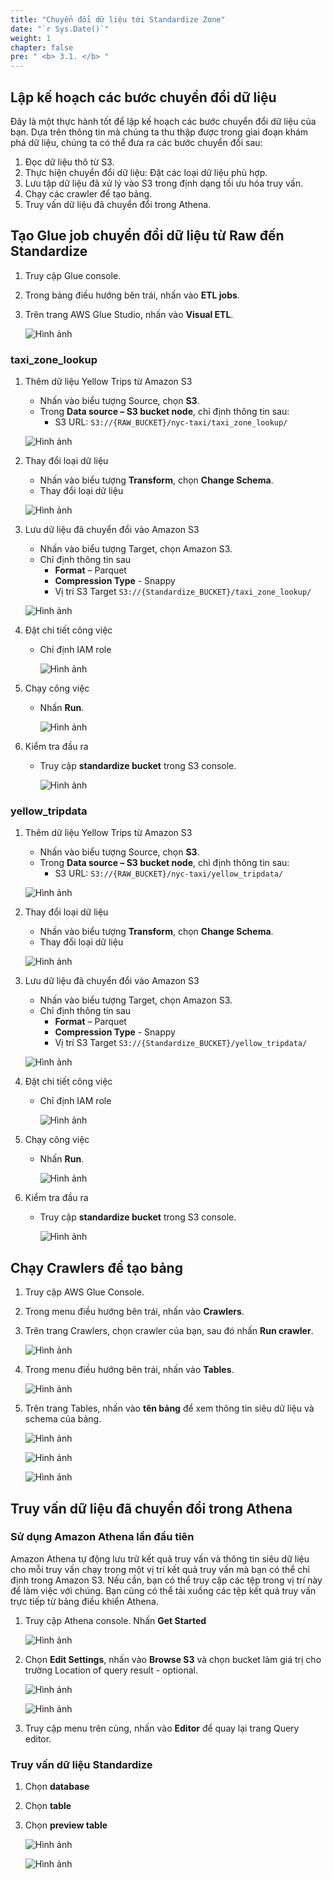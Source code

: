 ```yaml
---
title: "Chuyển đổi dữ liệu tới Standardize Zone"
date: "`r Sys.Date()`"
weight: 1
chapter: false
pre: " <b> 3.1. </b> "
---
```


## Lập kế hoạch các bước chuyển đổi dữ liệu

Đây là một thực hành tốt để lập kế hoạch các bước chuyển đổi dữ liệu của bạn. Dựa trên thông tin mà chúng ta thu thập
được trong giai đoạn khám phá dữ liệu, chúng ta có thể đưa ra các bước chuyển đổi sau:

1. Đọc dữ liệu thô từ S3.
2. Thực hiện chuyển đổi dữ liệu: Đặt các loại dữ liệu phù hợp.
3. Lưu tập dữ liệu đã xử lý vào S3 trong định dạng tối ưu hóa truy vấn.
4. Chạy các crawler để tạo bảng.
5. Truy vấn dữ liệu đã chuyển đổi trong Athena.

## Tạo Glue job chuyển đổi dữ liệu từ Raw đến Standardize

1. Truy cập Glue console.
2. Trong bảng điều hướng bên trái, nhấn vào **ETL jobs**.
3. Trên trang AWS Glue Studio, nhấn vào **Visual ETL**.

   ![Hình ảnh](/repo_pmt_ws-fcj-004/images/3/1/31-001.png?featherlight=false&width=90pc)

### taxi_zone_lookup

1. Thêm dữ liệu Yellow Trips từ Amazon S3
    * Nhấn vào biểu tượng Source, chọn **S3**.
    * Trong **Data source – S3 bucket node**, chỉ định thông tin sau:
        * S3 URL: `S3://{RAW_BUCKET}/nyc-taxi/taxi_zone_lookup/`

   ![Hình ảnh](/repo_pmt_ws-fcj-004/images/3/1/31-002.png?featherlight=false&width=90pc)

2. Thay đổi loại dữ liệu
    * Nhấn vào biểu tượng **Transform**, chọn **Change Schema**.
    * Thay đổi loại dữ liệu

   ![Hình ảnh](/repo_pmt_ws-fcj-004/images/3/1/31-003.png?featherlight=false&width=90pc)

3. Lưu dữ liệu đã chuyển đổi vào Amazon S3
    * Nhấn vào biểu tượng Target, chọn Amazon S3.
    * Chỉ định thông tin sau
        * **Format** – Parquet
        * **Compression Type** - Snappy
        * Vị trí S3 Target `S3://{Standardize_BUCKET}/taxi_zone_lookup/`

   ![Hình ảnh](/repo_pmt_ws-fcj-004/images/3/1/31-004.png?featherlight=false&width=90pc)

4. Đặt chi tiết công việc
    * Chỉ định IAM role

      ![Hình ảnh](/repo_pmt_ws-fcj-004/images/3/1/31-005.png?featherlight=false&width=90pc)

5. Chạy công việc
    * Nhấn **Run**.

      ![Hình ảnh](/repo_pmt_ws-fcj-004/images/3/1/31-006.png?featherlight=false&width=90pc)

6. Kiểm tra đầu ra
    * Truy cập **standardize bucket** trong S3 console.

      ![Hình ảnh](/repo_pmt_ws-fcj-004/images/3/1/31-007.png?featherlight=false&width=90pc)

### yellow_tripdata

1. Thêm dữ liệu Yellow Trips từ Amazon S3
    * Nhấn vào biểu tượng Source, chọn **S3**.
    * Trong **Data source – S3 bucket node**, chỉ định thông tin sau:
        * S3 URL: `S3://{RAW_BUCKET}/nyc-taxi/yellow_tripdata/`

   ![Hình ảnh](/repo_pmt_ws-fcj-004/images/3/1/31-008.png?featherlight=false&width=90pc)

2. Thay đổi loại dữ liệu
    * Nhấn vào biểu tượng **Transform**, chọn **Change Schema**.
    * Thay đổi loại dữ liệu

   ![Hình ảnh](/repo_pmt_ws-fcj-004/images/3/1/31-009.png?featherlight=false&width=90pc)

3. Lưu dữ liệu đã chuyển đổi vào Amazon S3
    * Nhấn vào biểu tượng Target, chọn Amazon S3.
    * Chỉ định thông tin sau
        * **Format** – Parquet
        * **Compression Type** - Snappy
        * Vị trí S3 Target `S3://{Standardize_BUCKET}/yellow_tripdata/`

   ![Hình ảnh](/repo_pmt_ws-fcj-004/images/3/1/31-010.png?featherlight=false&width=90pc)

4. Đặt chi tiết công việc
    * Chỉ định IAM role

      ![Hình ảnh](/repo_pmt_ws-fcj-004/images/3/1/31-005.png?featherlight=false&width=90pc)

5. Chạy công việc
    * Nhấn **Run**.

      ![Hình ảnh](/repo_pmt_ws-fcj-004/images/3/1/31-011.png?featherlight=false&width=90pc)

6. Kiểm tra đầu ra
    * Truy cập **standardize bucket** trong S3 console.

      ![Hình ảnh](/repo_pmt_ws-fcj-004/images/3/1/31-012.png?featherlight=false&width=90pc)

## Chạy Crawlers để tạo bảng

1. Truy cập AWS Glue Console.
2. Trong menu điều hướng bên trái, nhấn vào **Crawlers**.
3. Trên trang Crawlers, chọn crawler của bạn, sau đó nhấn **Run crawler**.

   ![Hình ảnh](/repo_pmt_ws-fcj-004/images/3/1/31-013.png?featherlight=false&width=90pc)
4. Trong menu điều hướng bên trái, nhấn vào **Tables**.

   ![Hình ảnh](/repo_pmt_ws-fcj-004/images/3/1/31-014.png?featherlight=false&width=90pc)
5. Trên trang Tables, nhấn vào **tên bảng** để xem thông tin siêu dữ liệu và schema của bảng.

   ![Hình ảnh](/repo_pmt_ws-fcj-004/images/3/1/31-015.png?featherlight=false)

   ![Hình ảnh](/repo_pmt_ws-fcj-004/images/3/1/31-016.png?featherlight=false)

   ![Hình ảnh](/repo_pmt_ws-fcj-004/images/3/1/31-017.png?featherlight=false)

## Truy vấn dữ liệu đã chuyển đổi trong Athena

### Sử dụng Amazon Athena lần đầu tiên

Amazon Athena tự động lưu trữ kết quả truy vấn và thông tin siêu dữ liệu cho mỗi truy vấn chạy trong một vị trí kết quả
truy vấn mà bạn có thể chỉ định trong Amazon S3. Nếu cần, bạn có thể truy cập các tệp trong vị trí này để làm việc với
chúng. Bạn cũng có thể tải xuống các tệp kết quả truy vấn trực tiếp từ bảng điều khiển Athena.

1. Truy cập Athena console. Nhấn **Get Started**

   ![Hình ảnh](/repo_pmt_ws-fcj-004/images/3/1/31-018.png?featherlight=false&width=90pc)
2. Chọn **Edit Settings**, nhấn vào **Browse S3** và chọn bucket làm giá trị cho trường Location of query result -
   optional.

   ![Hình ảnh](/repo_pmt_ws-fcj-004/images/3/1/31-019.png?featherlight=false&width=90pc)

   ![Hình ảnh](/repo_pmt_ws-fcj-004/images/3/1/31-020.png?featherlight=false&width=90pc)
3. Truy cập menu trên cùng, nhấn vào **Editor** để quay lại trang Query editor.

### Truy vấn dữ liệu Standardize

1. Chọn **database**
2. Chọn **table**
3. Chọn **preview table**

   ![Hình ảnh](/repo_pmt_ws-fcj-004/images/3/1/31-021.png?featherlight=false&width=90pc)

   ![Hình ảnh](/repo_pmt_ws-fcj-004/images/3/1/31-022.png?featherlight=false&width=90pc)